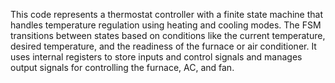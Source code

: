 This code represents a thermostat controller with a finite state machine that handles temperature regulation using heating and cooling modes. The FSM transitions between states based on conditions like the current temperature, desired temperature, and the readiness of the furnace or air conditioner. It uses internal registers to store inputs and control signals and manages output signals for controlling the furnace, AC, and fan.
